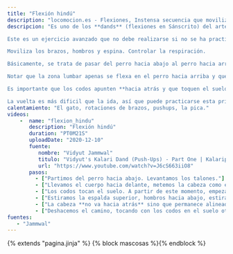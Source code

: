 ```yaml
---
title: "Flexión hindú"
description: "locomocion.es - Flexiones, Instensa secuencia que moviliza todo el cuerpo."
descripcion: "Es uno de los **dands** (flexiones en Sánscrito) del arte marcial [Kalaripayattu](https://en.wikipedia.org/wiki/Kalaripayattu).

Este es un ejercicio avanzado que no debe realizarse si no se ha practicado yoga o no se tiene la suficiente fuerza ya nos podríamos lesionar. Es recomendable diseccionar el ejercicio y realizar primero las diferentes asanas por separado: Perro hacia arriba, hacia abajo, etc. 

Moviliza los brazos, hombros y espina. Controlar la respiración. 

Básicamente, se trata de pasar del perro hacia abajo al perro hacia arriba.

Notar que la zona lumbar apenas se flexa en el perro hacia arriba y que los hombros van hacia abajo.

Es importante que los codos apunten **hacia atrás y que toquen el suelo** antes de subir.

La vuelta es más dificil que la ida, así que puede practicarse esta primero y ejecutar la vuelta cuando ya se tenga el control y la fuerza necesarios."
calentamiento: "El gato, rotaciones de brazos, pushups, la pica."
videos: 
    -  name: "flexion_hindu"
       description: "Flexión hindú"
       duration: "PT0M21S"
       uploadDate: "2020-12-10"
       fuente: 
          nombre: "Vidyut Jammwal"
          titulo: "Vidyut's Kalari Dand (Push-Ups) - Part One | Kalaripayattu | Martial Arts"
          url: "https://www.youtube.com/watch?v=J6cS663iiO8"
       pasos:
         - ["Partimos del perro hacia abajo. Levantamos los talones."]
         - ["Llevamos el cuerpo hacia delante, metemos la cabeza como en un cabuzón, y vamos poniendo la espalda paralela al suelo pero sin tocarlo."]
         - ["Los codos tocan el suelo. A partir de este momento, empezamos a subir hacia el perro hacia arriba."]
         - ["Estiramos la espalda superior, hombros hacia abajo, estiramos totalmente los brazos."]
         - ["La cabeza **no va hacia atrás** sino que permanece alineada con la vertical del suelo."]
         - ["Deshacemos el camino, tocando con los codos en el suelo otra vez para marcar el cambio de perro."]
fuentes: 
   - "Jammwal"
---
```

{% extends "pagina.jinja" %}
{% block mascosas %}{% endblock %}
